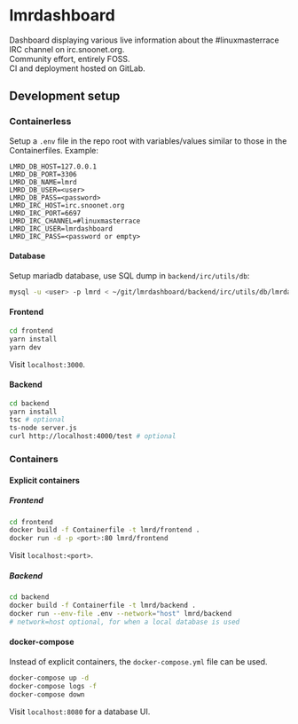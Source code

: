 # lmrdashboard
Dashboard displaying various live information about the #linuxmasterrace IRC channel on irc.snoonet.org.  
Community effort, entirely FOSS.  
CI and deployment hosted on GitLab.  

## Development setup

### Containerless
Setup a `.env` file in the repo root with variables/values similar to those in the Containerfiles.
Example:
```
LMRD_DB_HOST=127.0.0.1
LMRD_DB_PORT=3306
LMRD_DB_NAME=lmrd
LMRD_DB_USER=<user>
LMRD_DB_PASS=<password>
LMRD_IRC_HOST=irc.snoonet.org
LMRD_IRC_PORT=6697
LMRD_IRC_CHANNEL=#linuxmasterrace
LMRD_IRC_USER=lmrdashboard
LMRD_IRC_PASS=<password or empty>
```
#### Database
Setup mariadb database, use SQL dump in `backend/irc/utils/db`:
```sh
mysql -u <user> -p lmrd < ~/git/lmrdashboard/backend/irc/utils/db/lmrdashboard.schema.sql
```
#### Frontend
```sh
cd frontend
yarn install
yarn dev
```
Visit `localhost:3000`.
#### Backend
```sh
cd backend
yarn install
tsc # optional
ts-node server.js
curl http://localhost:4000/test # optional
```

### Containers
#### Explicit containers
##### Frontend
```sh
cd frontend
docker build -f Containerfile -t lmrd/frontend .
docker run -d -p <port>:80 lmrd/frontend
```
Visit `localhost:<port>`.
##### Backend
```sh
cd backend
docker build -f Containerfile -t lmrd/backend .
docker run --env-file .env --network="host" lmrd/backend
# network=host optional, for when a local database is used
```

#### docker-compose
Instead of explicit containers, the `docker-compose.yml` file can be used.
```sh
docker-compose up -d
docker-compose logs -f
docker-compose down
```
Visit `localhost:8080` for a database UI.